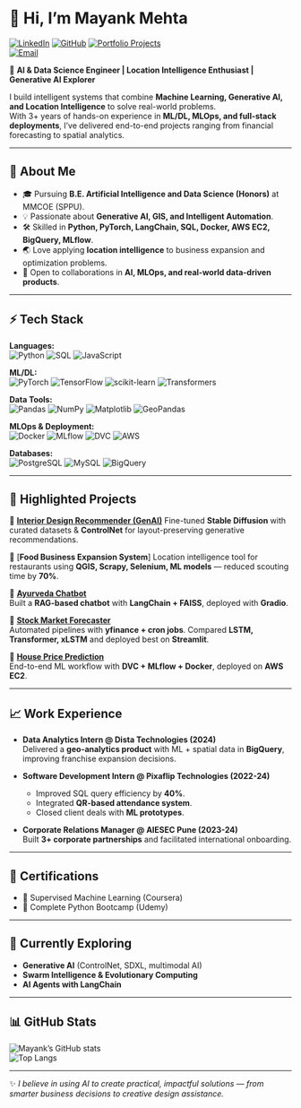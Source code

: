 # 👋 Hi, I’m Mayank Mehta  

[![LinkedIn](https://img.shields.io/badge/LinkedIn-blue?style=flat&logo=linkedin)](https://www.linkedin.com/in/mayank-mehta-123734229/) 
[![GitHub](https://img.shields.io/badge/GitHub-grey?style=flat&logo=github)](https://github.com/mayankmehta8) 
[![Portfolio Projects](https://img.shields.io/badge/Projects-Portfolio-orange)](https://github.com/mayankmehta8?tab=repositories)  
[![Email](https://img.shields.io/badge/Email-me%40gmail-red)](mailto:mayank8802@gmail.com)  

🚀 **AI & Data Science Engineer | Location Intelligence Enthusiast | Generative AI Explorer**  

I build intelligent systems that combine **Machine Learning, Generative AI, and Location Intelligence** to solve real-world problems.  
With 3+ years of hands-on experience in **ML/DL, MLOps, and full-stack deployments**, I’ve delivered end-to-end projects ranging from financial forecasting to spatial analytics.  

---

## 🧠 About Me  
- 🎓 Pursuing **B.E. Artificial Intelligence and Data Science (Honors)** at MMCOE (SPPU).  
- 💡 Passionate about **Generative AI, GIS, and Intelligent Automation**.  
- 🛠 Skilled in **Python, PyTorch, LangChain, SQL, Docker, AWS EC2, BigQuery, MLflow**.  
- 🌏 Love applying **location intelligence** to business expansion and optimization problems.  
- 🤝 Open to collaborations in **AI, MLOps, and real-world data-driven products**.  

---

## ⚡ Tech Stack  

**Languages:**  
![Python](https://img.shields.io/badge/Python-3776AB?logo=python&logoColor=white) 
![SQL](https://img.shields.io/badge/SQL-025E8C?logo=postgresql&logoColor=white) 
![JavaScript](https://img.shields.io/badge/JavaScript-F7DF1E?logo=javascript&logoColor=black)  

**ML/DL:**  
![PyTorch](https://img.shields.io/badge/PyTorch-EE4C2C?logo=pytorch&logoColor=white) 
![TensorFlow](https://img.shields.io/badge/TensorFlow-FF6F00?logo=tensorflow&logoColor=white) 
![scikit-learn](https://img.shields.io/badge/Scikit--Learn-F7931E?logo=scikitlearn&logoColor=white) 
![Transformers](https://img.shields.io/badge/Transformers-yellow?logo=huggingface&logoColor=black)  

**Data Tools:**  
![Pandas](https://img.shields.io/badge/Pandas-150458?logo=pandas&logoColor=white) 
![NumPy](https://img.shields.io/badge/NumPy-013243?logo=numpy&logoColor=white) 
![Matplotlib](https://img.shields.io/badge/Matplotlib-11557c?logo=plotly&logoColor=white) 
![GeoPandas](https://img.shields.io/badge/GeoPandas-009688?logo=python&logoColor=white)  

**MLOps & Deployment:**  
![Docker](https://img.shields.io/badge/Docker-2496ED?logo=docker&logoColor=white) 
![MLflow](https://img.shields.io/badge/MLflow-0194E2?logo=mlflow&logoColor=white) 
![DVC](https://img.shields.io/badge/DVC-945DD6?logo=dvc&logoColor=white) 
![AWS](https://img.shields.io/badge/AWS-232F3E?logo=amazonaws&logoColor=white)  

**Databases:**  
![PostgreSQL](https://img.shields.io/badge/PostgreSQL-336791?logo=postgresql&logoColor=white) 
![MySQL](https://img.shields.io/badge/MySQL-4479A1?logo=mysql&logoColor=white) 
![BigQuery](https://img.shields.io/badge/BigQuery-4285F4?logo=googlecloud&logoColor=white)  

---

## 🚀 Highlighted Projects  

🔹 [**Interior Design Recommender (GenAI)**]([https://github.com/mayankmehta8](https://github.com/mayankmehta8/Interior_design_project))  
Fine-tuned **Stable Diffusion** with curated datasets & **ControlNet** for layout-preserving generative recommendations.  

🔹 [**Food Business Expansion System**]
Location intelligence tool for restaurants using **QGIS, Scrapy, Selenium, ML models** — reduced scouting time by **70%**.  

🔹 [**Ayurveda Chatbot**](https://github.com/mayankmehta8/Ayurveda_chatbot)  
Built a **RAG-based chatbot** with **LangChain + FAISS**, deployed with **Gradio**.  

🔹 [**Stock Market Forecaster**](https://github.com/mayankmehta8/Stock_market_forcasting_advanced)  
Automated pipelines with **yfinance + cron jobs**. Compared **LSTM, Transformer, xLSTM** and deployed best on **Streamlit**.  

🔹 [**House Price Prediction**](https://github.com/mayankmehta8/housepriceprediction)  
End-to-end ML workflow with **DVC + MLflow + Docker**, deployed on **AWS EC2**.  

---

## 📈 Work Experience  

- **Data Analytics Intern @ Dista Technologies (2024)**  
   Delivered a **geo-analytics product** with ML + spatial data in **BigQuery**, improving franchise expansion decisions.  

- **Software Development Intern @ Pixaflip Technologies (2022-24)**  
   - Improved SQL query efficiency by **40%**.  
   - Integrated **QR-based attendance system**.  
   - Closed client deals with **ML prototypes**.  

- **Corporate Relations Manager @ AIESEC Pune (2023-24)**  
   Built **3+ corporate partnerships** and facilitated international onboarding.  

---

## 🎯 Certifications  
- 🏅 Supervised Machine Learning (Coursera)  
- 🏅 Complete Python Bootcamp (Udemy)  

---

## 🌱 Currently Exploring  
- **Generative AI** (ControlNet, SDXL, multimodal AI)  
- **Swarm Intelligence & Evolutionary Computing**  
- **AI Agents with LangChain**  

---

## 📊 GitHub Stats  

![Mayank’s GitHub stats](https://github-readme-stats.vercel.app/api?username=mayankmehta8&show_icons=true&theme=radical)  
![Top Langs](https://github-readme-stats.vercel.app/api/top-langs/?username=mayankmehta8&layout=compact&theme=radical)  

---

✨ *I believe in using AI to create practical, impactful solutions — from smarter business decisions to creative design assistance.*  
